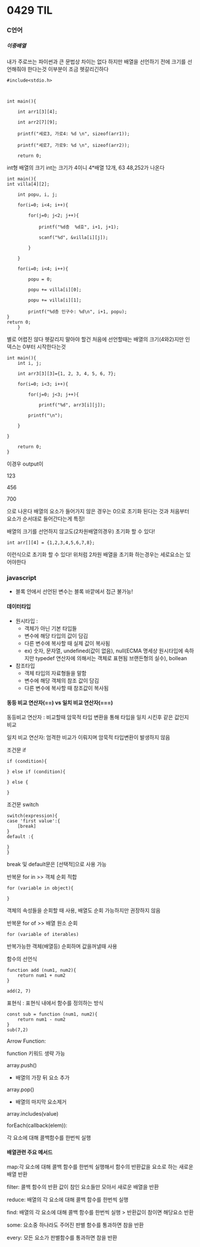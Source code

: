 # 0429 TIL

### C언어

##### 이중배열

내가 주로쓰는 파이썬과 큰 문법상 차이는 없다 하지만 배열을 선언하기 전에 크기를 선언해줘야 한다는것 이부분이 조금 헷갈리긴하다

```
#include<stdio.h>

 

int main(){

	int arr1[3][4];

	int arr2[7][9];

	printf("세로3, 가로4: %d \n", sizeof(arr1));

	printf("세로7, 가로9: %d \n", sizeof(arr2));

	return 0;

```

int형 배열의 크기 int는 크기가 4이니 4*배열 12개, 63 48,252가 나온다



```
int main(){
int villa[4][2];

	int popu, i, j;

	for(i=0; i<4; i++){
	
		for(j=0; j<2; j++){

			printf("%d층  %d호", i+1, j+1);

			scanf("%d", &villa[i][j]);

		}

	}

	for(i=0; i<4; i++){

		popu = 0;

		popu += villa[i][0];

		popu += villa[i][1];

		printf("%d층 인구수: %d\n", i+1, popu);
}
return 0;
	}
```

 별로 어렵진 않다 헷갈리지 말아야 할건 처음에 선언할때는 배열의 크기(4와2)지만 인덱스는 0부터 시작한다는것

```
int main(){
	int i, j;

	int arr3[3][3]={1, 2, 3, 4, 5, 6, 7};

	for(i=0; i<3; i++){

		for(j=0; j<3; j++){

			printf("%d", arr3[i][j]);

		printf("\n");

	}

}

	return 0;
}
```

이경우 output이 

123

456

700

으로 나온다 배열의 요소가 들어가지 않은 경우는 0으로 초기화 된다는 것과 처음부터 요소가 순서대로 들어간다는게 특징!



배열의 크기를 선언하지 않고도(2차원배열의경우) 초기화 할 수 있다!

```
int arr[][4] = {1,2,3,4,5,6,7,8};
```

이런식으로 초기화 할 수 있다! 위처럼 2차원 배열을 초기화 하는경우는 세로요소는 있어야한다





### javascript

* 블록 안에서 선언된 변수는 블록 바깥에서 접근 불가능!



#### 데이터타입  

* 원시타입 :
  - 객체가 아닌 기본 타입들
  - 변수에 해당 타입의 값이 담김
  - 다른 변수에 복사할 때 실제 값이 복사됨
  - ex) 숫자, 문자열, undefined(값이 없음), null(ECMA 명세상 원시타입에 속하지만 typedef 연산자에 의해서는 객체로 표현됨 브랜든형의 실수), bollean
* 참조타입
  - 객체 타입의 자료형들을 말함
  - 변수에 해당 객체의 참조 값이 담김
  - 다른 변수에 복사할 때 참조값이 복사됨



####  동등 비교 연산자(==) vs 일치 비교 연산자(===)

동등비교 연산자 : 비교할때 암묵적 타입 변환을 통해 타입을 일치 시킨후 같은 값인지 비교

일치 비교 연산자: 엄격한 비교가 이뤄지며 암묵적 타입변환이 발생하지 않음



조건문 if

```
if (condition){

} else if (condition){

} else {

}
```

 조건문 switch

```
switch(expression){
case 'first value':{
	[break]
}
default :{

}
}
```

break 및 default문은 [선택적]으로 사용 가능



반복문 for in >> 객체 순회 적합

```
for (variable in object){

}
```

객체의 속성들을 순회할 때 사용, 배열도 순회 가능하지만 권장하지 않음



반복문 for of >> 배열 원소 순회

```
for (variable of iterables)
```

반복가능한 객체(배열등) 순회하며 값을꺼낼때 사용



함수의 선언식

```
function add (num1, num2){
	return num1 + num2
}

add(2, 7)
```



표현식 : 표현식 내에서 함수를 정의하는 방식

```
const sub = function (num1, num2){
	return num1 - num2
}
sub(7,2)
```



Arrow Function:

function 키워드 생략 가능



array.push()

* 배열의 가장 뒤 요소 추가

array.pop()

* 배열의 마지막 요소제거



array.includes(value)



forEach(callback(elem)):

각 요소에 대해 콜백함수를 한번씩 실행

#### 배열관련 주요 메서드

map:각 요소에 대해 콜백 함수를 한번씩 실행해서 함수의 반환값을 요소로 하는 새로운 배열 반환

filter: 콜백 함수의 반환 값이 참인 요소들만 모아서 새로운 배열을 반환

reduce: 배열의 각 요소에 대해 콜백 함수를 한번씩 실행

find: 배열의 각 요소에 대해 콜백 함수를 한번씩 실행 > 반환값이 참이면 해당요소 반환

some: 요소중 하나라도 주어진 판별 함수를 통과하면 참을 반환

every: 모든 요소가 판별함수를 통과하면 참을 반환





